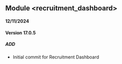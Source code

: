 ## Module <recruitment_dashboard>

#### 12/11/2024
#### Version 17.0.5
##### ADD

- Initial commit for Recruitment Dashboard
